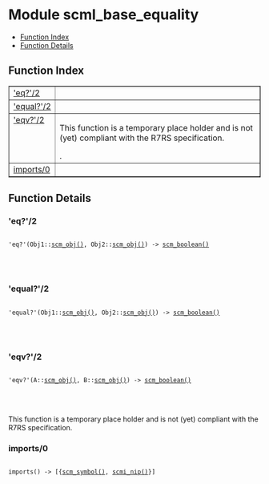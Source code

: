

# Module scml_base_equality #
* [Function Index](#index)
* [Function Details](#functions)


<a name="index"></a>

## Function Index ##


<table width="100%" border="1" cellspacing="0" cellpadding="2" summary="function index"><tr><td valign="top"><a href="#eq%3f-2">'eq?'/2</a></td><td></td></tr><tr><td valign="top"><a href="#equal%3f-2">'equal?'/2</a></td><td></td></tr><tr><td valign="top"><a href="#eqv%3f-2">'eqv?'/2</a></td><td><p>This function is a temporary place holder and is not (yet)
compliant with the R7RS specification.</p>.</td></tr><tr><td valign="top"><a href="#imports-0">imports/0</a></td><td></td></tr></table>


<a name="functions"></a>

## Function Details ##

<a name="eq%3f-2"></a>

### 'eq?'/2 ###


<pre><code>
'eq?'(Obj1::<a href="#type-scm_obj">scm_obj()</a>, Obj2::<a href="#type-scm_obj">scm_obj()</a>) -&gt; <a href="#type-scm_boolean">scm_boolean()</a>
</code></pre>

<br></br>



<a name="equal%3f-2"></a>

### 'equal?'/2 ###


<pre><code>
'equal?'(Obj1::<a href="#type-scm_obj">scm_obj()</a>, Obj2::<a href="#type-scm_obj">scm_obj()</a>) -&gt; <a href="#type-scm_boolean">scm_boolean()</a>
</code></pre>

<br></br>



<a name="eqv%3f-2"></a>

### 'eqv?'/2 ###


<pre><code>
'eqv?'(A::<a href="#type-scm_obj">scm_obj()</a>, B::<a href="#type-scm_obj">scm_obj()</a>) -&gt; <a href="#type-scm_boolean">scm_boolean()</a>
</code></pre>

<br></br>


<p>This function is a temporary place holder and is not (yet)
compliant with the R7RS specification.</p>

<a name="imports-0"></a>

### imports/0 ###


<pre><code>
imports() -&gt; [{<a href="#type-scm_symbol">scm_symbol()</a>, <a href="#type-scmi_nip">scmi_nip()</a>}]
</code></pre>

<br></br>



